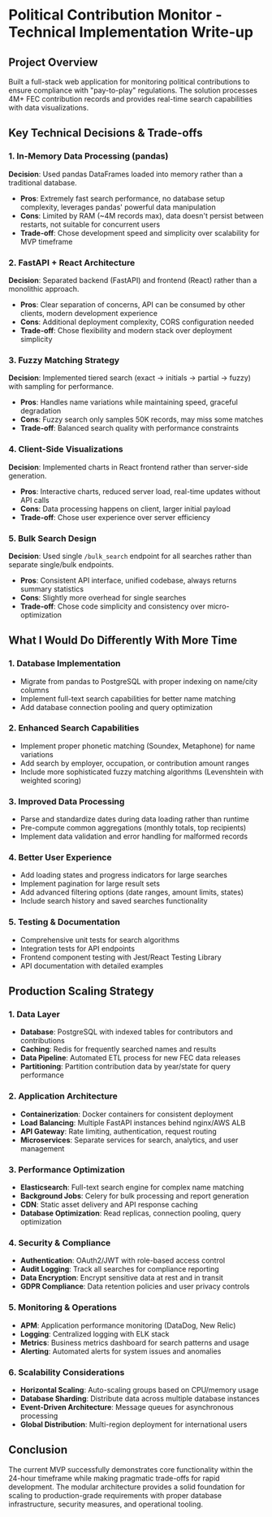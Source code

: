 # Political Contribution Monitor - Technical Implementation Write-up

## Project Overview

Built a full-stack web application for monitoring political contributions to ensure compliance with "pay-to-play" regulations. The solution processes 4M+ FEC contribution records and provides real-time search capabilities with data visualizations.

## Key Technical Decisions & Trade-offs

### 1. **In-Memory Data Processing (pandas)**
**Decision**: Used pandas DataFrames loaded into memory rather than a traditional database.
- **Pros**: Extremely fast search performance, no database setup complexity, leverages pandas' powerful data manipulation
- **Cons**: Limited by RAM (~4M records max), data doesn't persist between restarts, not suitable for concurrent users
- **Trade-off**: Chose development speed and simplicity over scalability for MVP timeframe

### 2. **FastAPI + React Architecture**
**Decision**: Separated backend (FastAPI) and frontend (React) rather than a monolithic approach.
- **Pros**: Clear separation of concerns, API can be consumed by other clients, modern development experience
- **Cons**: Additional deployment complexity, CORS configuration needed
- **Trade-off**: Chose flexibility and modern stack over deployment simplicity

### 3. **Fuzzy Matching Strategy**
**Decision**: Implemented tiered search (exact → initials → partial → fuzzy) with sampling for performance.
- **Pros**: Handles name variations while maintaining speed, graceful degradation
- **Cons**: Fuzzy search only samples 50K records, may miss some matches
- **Trade-off**: Balanced search quality with performance constraints

### 4. **Client-Side Visualizations**
**Decision**: Implemented charts in React frontend rather than server-side generation.
- **Pros**: Interactive charts, reduced server load, real-time updates without API calls
- **Cons**: Data processing happens on client, larger initial payload
- **Trade-off**: Chose user experience over server efficiency

### 5. **Bulk Search Design**
**Decision**: Used single `/bulk_search` endpoint for all searches rather than separate single/bulk endpoints.
- **Pros**: Consistent API interface, unified codebase, always returns summary statistics
- **Cons**: Slightly more overhead for single searches
- **Trade-off**: Chose code simplicity and consistency over micro-optimization

## What I Would Do Differently With More Time

### 1. **Database Implementation**
- Migrate from pandas to PostgreSQL with proper indexing on name/city columns
- Implement full-text search capabilities for better name matching
- Add database connection pooling and query optimization

### 2. **Enhanced Search Capabilities**
- Implement proper phonetic matching (Soundex, Metaphone) for name variations
- Add search by employer, occupation, or contribution amount ranges
- Include more sophisticated fuzzy matching algorithms (Levenshtein with weighted scoring)

### 3. **Improved Data Processing**
- Parse and standardize dates during data loading rather than runtime
- Pre-compute common aggregations (monthly totals, top recipients)
- Implement data validation and error handling for malformed records

### 4. **Better User Experience**
- Add loading states and progress indicators for large searches
- Implement pagination for large result sets
- Add advanced filtering options (date ranges, amount limits, states)
- Include search history and saved searches functionality

### 5. **Testing & Documentation**
- Comprehensive unit tests for search algorithms
- Integration tests for API endpoints
- Frontend component testing with Jest/React Testing Library
- API documentation with detailed examples

## Production Scaling Strategy

### 1. **Data Layer**
- **Database**: PostgreSQL with indexed tables for contributors and contributions
- **Caching**: Redis for frequently searched names and results
- **Data Pipeline**: Automated ETL process for new FEC data releases
- **Partitioning**: Partition contribution data by year/state for query performance

### 2. **Application Architecture**
- **Containerization**: Docker containers for consistent deployment
- **Load Balancing**: Multiple FastAPI instances behind nginx/AWS ALB
- **API Gateway**: Rate limiting, authentication, request routing
- **Microservices**: Separate services for search, analytics, and user management

### 3. **Performance Optimization**
- **Elasticsearch**: Full-text search engine for complex name matching
- **Background Jobs**: Celery for bulk processing and report generation
- **CDN**: Static asset delivery and API response caching
- **Database Optimization**: Read replicas, connection pooling, query optimization

### 4. **Security & Compliance**
- **Authentication**: OAuth2/JWT with role-based access control
- **Audit Logging**: Track all searches for compliance reporting
- **Data Encryption**: Encrypt sensitive data at rest and in transit
- **GDPR Compliance**: Data retention policies and user privacy controls

### 5. **Monitoring & Operations**
- **APM**: Application performance monitoring (DataDog, New Relic)
- **Logging**: Centralized logging with ELK stack
- **Metrics**: Business metrics dashboard for search patterns and usage
- **Alerting**: Automated alerts for system issues and anomalies

### 6. **Scalability Considerations**
- **Horizontal Scaling**: Auto-scaling groups based on CPU/memory usage
- **Database Sharding**: Distribute data across multiple database instances
- **Event-Driven Architecture**: Message queues for asynchronous processing
- **Global Distribution**: Multi-region deployment for international users

## Conclusion

The current MVP successfully demonstrates core functionality within the 24-hour timeframe while making pragmatic trade-offs for rapid development. The modular architecture provides a solid foundation for scaling to production-grade requirements with proper database infrastructure, security measures, and operational tooling.